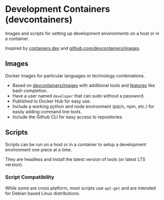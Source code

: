 # Development Containers (devcontainers)

Images and scripts<!--, and [features][3] --> for setting up development environments on a host or in a container.

Inspired by [containers.dev][1] and [github.com/devcontainers/images][2].

## Images

Docker images for particular languages or technology combinations.

- Based on [devcontainers/images][2] with additional tools and [features][3] like bash completion.
- Have a user named `developer` that can sudo without a password.
- Published to Docker Hub for easy use.
- Include a working python and node environment (pip/x, npm, etc.) for easily adding command line tools.
- Include the Github CLI for easy access to repositories.

## Scripts

Scripts can be run on a host or in a container to setup a development environment one piece at a time.

They are headless and install the latest version of tools (or latest LTS version).

### Script Compatibility

While some are cross platform, most scripts use `apt-get` and are intended for Debian based Linux distributions.

<!-- ## Features

## Template Repositories

Template repositories are a starting point for new projects that use the images in this repo. -->

[1]: https://containers.dev
[2]: https://github.com/devcontainers/images/tree/main/src
[3]: https://containers.dev/features
